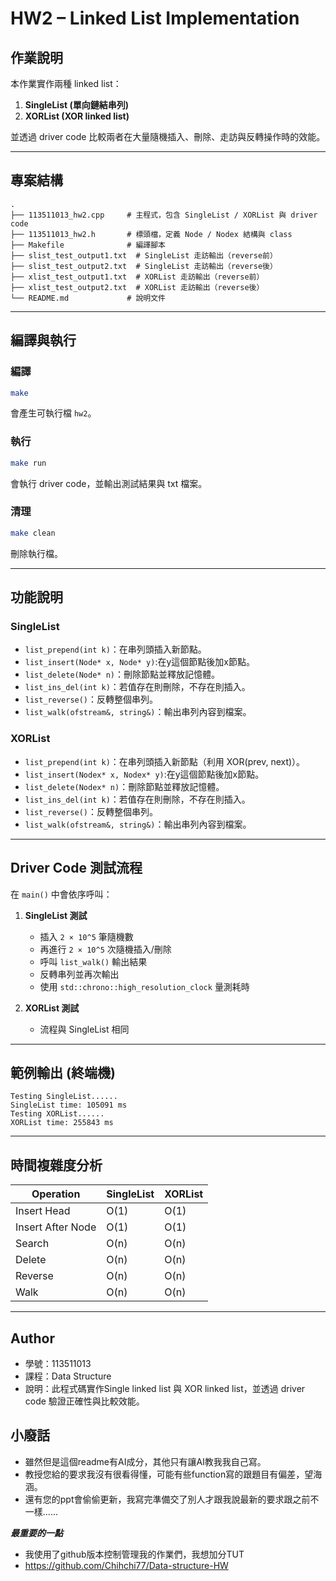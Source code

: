 # HW2 – Linked List Implementation

## 作業說明
本作業實作兩種 linked list：  
1. **SingleList (單向鏈結串列)**  
2. **XORList (XOR linked list)**  

並透過 driver code 比較兩者在大量隨機插入、刪除、走訪與反轉操作時的效能。

---

## 專案結構
```
.
├── 113511013_hw2.cpp     # 主程式，包含 SingleList / XORList 與 driver code
├── 113511013_hw2.h       # 標頭檔，定義 Node / Nodex 結構與 class
├── Makefile              # 編譯腳本
├── slist_test_output1.txt  # SingleList 走訪輸出（reverse前）
├── slist_test_output2.txt  # SingleList 走訪輸出（reverse後）
├── xlist_test_output1.txt  # XORList 走訪輸出（reverse前）
├── xlist_test_output2.txt  # XORList 走訪輸出（reverse後）
└── README.md             # 說明文件
```

---

## 編譯與執行

### 編譯
```bash
make
```
會產生可執行檔 `hw2`。

### 執行
```bash
make run
```
會執行 driver code，並輸出測試結果與 txt 檔案。

### 清理
```bash
make clean
```
刪除執行檔。

---

## 功能說明

### SingleList
- `list_prepend(int k)`：在串列頭插入新節點。 
- `list_insert(Node* x, Node* y)`:在y這個節點後加x節點。
- `list_delete(Node* n)`：刪除節點並釋放記憶體。  
- `list_ins_del(int k)`：若值存在則刪除，不存在則插入。  
- `list_reverse()`：反轉整個串列。  
- `list_walk(ofstream&, string&)`：輸出串列內容到檔案。  

### XORList
- `list_prepend(int k)`：在串列頭插入新節點（利用 XOR(prev, next)）。  
- `list_insert(Nodex* x, Nodex* y)`:在y這個節點後加x節點。
- `list_delete(Nodex* n)`：刪除節點並釋放記憶體。  
- `list_ins_del(int k)`：若值存在則刪除，不存在則插入。  
- `list_reverse()`：反轉整個串列。  
- `list_walk(ofstream&, string&)`：輸出串列內容到檔案。  

---

## Driver Code 測試流程
在 `main()` 中會依序呼叫：  

1. **SingleList 測試**  
   - 插入 `2 × 10^5` 筆隨機數  
   - 再進行 `2 × 10^5` 次隨機插入/刪除  
   - 呼叫 `list_walk()` 輸出結果  
   - 反轉串列並再次輸出  
   - 使用 `std::chrono::high_resolution_clock` 量測耗時  

2. **XORList 測試**  
   - 流程與 SingleList 相同  

---

## 範例輸出 (終端機)
```
Testing SingleList......
SingleList time: 105091 ms
Testing XORList......
XORList time: 255843 ms
```

---

## 時間複雜度分析

| Operation   | SingleList | XORList |
|-------------|------------|---------|
| Insert Head | O(1)       | O(1)    |
| Insert After Node | O(1) | O(1)    |
| Search      | O(n)       | O(n)    |
| Delete      | O(n)       | O(n)    |
| Reverse     | O(n)       | O(n)    |
| Walk        | O(n)       | O(n)    |

---

## Author
- 學號：113511013  
- 課程：Data Structure 
- 說明：此程式碼實作Single linked list 與 XOR linked list，並透過 driver code 驗證正確性與比較效能。

## 小廢話
- 雖然但是這個readme有AI成分，其他只有讓AI教我我自己寫。
- 教授您給的要求我沒有很看得懂，可能有些function寫的跟題目有偏差，望海涵。
- 還有您的ppt會偷偷更新，我寫完準備交了別人才跟我說最新的要求跟之前不一樣......

***最重要的一點***
- 我使用了github版本控制管理我的作業們，我想加分TUT
- https://github.com/Chihchi77/Data-structure-HW